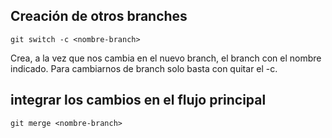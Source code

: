 ## Creación de otros branches
    git switch -c <nombre-branch>
Crea,  a la vez que nos cambia en el nuevo branch, el branch con el nombre indicado. Para cambiarnos de branch solo basta con quitar el -c.
## integrar los cambios en el flujo principal
    git merge <nombre-branch>